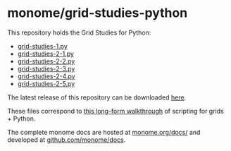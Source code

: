 # monome/grid-studies-python

This repository holds the Grid Studies for Python:

* [grid-studies-1.py](files/grid-studies-1.py)
* [grid-studies-2-1.py](files/grid-studies-2-1.py)
* [grid-studies-2-2.py](files/grid-studies-2-2.py)
* [grid-studies-2-3.py](files/grid-studies-2-3.py)
* [grid-studies-2-4.py](files/grid-studies-2-4.py)
* [grid-studies-2-5.py](files/grid-studies-2-5.py)

The latest release of this repository can be downloaded [here](https://github.com/monome/grid-studies-python/releases).

These files correspond to [this long-form walkthrough](https://monome.org/docs/grid/studies/python/) of scripting for grids + Python.

The complete monome docs are hosted at [monome.org/docs/](https://monome.org/docs/) and developed at [github.com/monome/docs](https://github.com/monome/docs).
